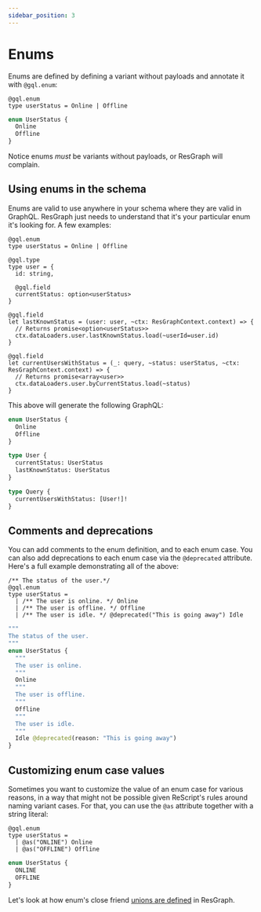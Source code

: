 ```yaml
---
sidebar_position: 3
---
```


# Enums

Enums are defined by defining a variant without payloads and annotate it with `@gql.enum`:

```rescript
@gql.enum
type userStatus = Online | Offline
```

```graphql
enum UserStatus {
  Online
  Offline
}
```

Notice enums _must_ be variants without payloads, or ResGraph will complain.

## Using enums in the schema

Enums are valid to use anywhere in your schema where they are valid in GraphQL. ResGraph just needs to understand that it's your particular enum it's looking for. A few examples:

```rescript
@gql.enum
type userStatus = Online | Offline

@gql.type
type user = {
  id: string,

  @gql.field
  currentStatus: option<userStatus>
}

@gql.field
let lastKnownStatus = (user: user, ~ctx: ResGraphContext.context) => {
  // Returns promise<option<userStatus>>
  ctx.dataLoaders.user.lastKnownStatus.load(~userId=user.id)
}

@gql.field
let currentUsersWithStatus = (_: query, ~status: userStatus, ~ctx: ResGraphContext.context) => {
  // Returns promise<array<user>>
  ctx.dataLoaders.user.byCurrentStatus.load(~status)
}
```

This above will generate the following GraphQL:

```graphql
enum UserStatus {
  Online
  Offline
}

type User {
  currentStatus: UserStatus
  lastKnownStatus: UserStatus
}

type Query {
  currentUsersWithStatus: [User!]!
}
```

## Comments and deprecations

You can add comments to the enum definition, and to each enum case. You can also add deprecations to each enum case via the `@deprecated` attribute. Here's a full example demonstrating all of the above:

```rescript
/** The status of the user.*/
@gql.enum
type userStatus =
  | /** The user is online. */ Online
  | /** The user is offline. */ Offline
  | /** The user is idle. */ @deprecated("This is going away") Idle
```

```graphql
"""
The status of the user.
"""
enum UserStatus {
  """
  The user is online.
  """
  Online
  """
  The user is offline.
  """
  Offline
  """
  The user is idle.
  """
  Idle @deprecated(reason: "This is going away")
}
```

## Customizing enum case values

Sometimes you want to customize the value of an enum case for various reasons, in a way that might not be possible given ReScript's rules around naming variant cases. For that, you can use the `@as` attribute together with a string literal:

```rescript
@gql.enum
type userStatus =
  | @as("ONLINE") Online
  | @as("OFFLINE") Offline
```

```graphql
enum UserStatus {
  ONLINE
  OFFLINE
}
```

Let's look at how enum's close friend [unions are defined](unions) in ResGraph.
